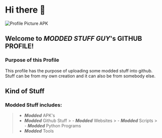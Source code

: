 # Hi there 👋
![Profile Picture APK](https://encrypted-tbn0.gstatic.com/images?q=tbn:ANd9GcQHOIrpEnyNe7uOZ8h1h1F2Hm-bxBHgm8yfiCPlW9Dd7mWjSve1Ih4f0SgxgGbHeRshR5E&usqp=CAU)
## Welcome to **_MODDED STUFF GUY_**'s GITHUB PROFILE!

### Purpose of this Profile
This profile has the purpose of uploading some modded stuff into github. Stuff can be from my own creation and it can also be from somebody else.

## Kind of Stuff
### Modded Stuff includes:
  > - ***Modded*** APK's
  > - ***Modded*** Github Stuff
      > - ***Modded*** Websites
      > - ***Modded*** Scripts
      > - ***Modded*** Python Programs
  > - ***Modded*** Tools
